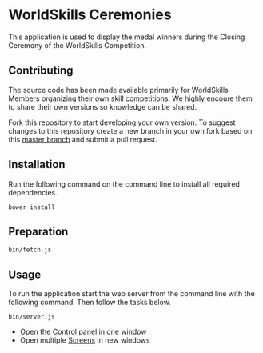 # WorldSkills Ceremonies

This application is used to display the medal winners during the Closing Ceremony of the WorldSkills Competition.

## Contributing

The source code has been made available primarily for WorldSkills Members organizing their own skill competitions. We highly encoure them to share their own versions so knowledge can be shared.

Fork this repository to start developing your own version. To suggest changes to this repository create a new branch in your own fork based on this [master branch](https://github.com/worldskills/worldskills-ceremonies/tree/master) and submit a pull request. 

## Installation

Run the following command on the command line to install all required dependencies.

```
bower install
```

## Preparation

```
bin/fetch.js
```

## Usage

To run the application start the web server from the command line with the following command. Then follow the tasks below.

```
bin/server.js
```

- Open the [Control panel](http://localhost:8000/control.html) in one window
- Open multiple [Screens](http://localhost:8000/screen.html) in new windows 
